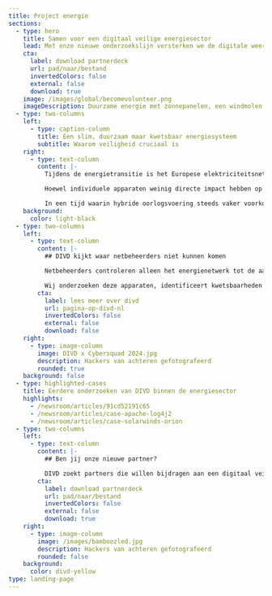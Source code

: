 ```yaml
---
title: Project energie
sections:
  - type: hero
    title: Samen voor een digitaal veilige energiesector
    lead: Met onze nieuwe onderzoekslijn versterken we de digitale weerbaarheid van het steeds kwetsbaarder wordende energiesysteem.
    cta:
      label: download partnerdeck
      url: pad/naar/bestand
      invertedColors: false
      external: false
      download: true
    image: /images/global/becomevolunteer.png
    imageDescription: Duurzame energie met zonnepanelen, een windmolen en EV laadpaal
  - type: two-columns
    left:
      - type: caption-column
        title: Een slim, duurzaam maar kwetsbaar energiesysteem
        subtitle: Waarom veiligheid cruciaal is
    right:
      - type: text-column
        content: |-
          Tijdens de energietransitie is het Europese elektriciteitsnetwerk uitgegroeid tot een complex ‘smart grid’. Hierin zijn consumenten niet langer alleen gebruikers, maar ook producenten van energie. Steeds meer apparaten zoals zonnepanelen, laadpalen, warmtepompen en slimme meters, zijn slim en met elkaar verbonden. Dit biedt grote kansen voor verduurzaming en innovatie, maar maakt het systeem ook kwetsbaarder voor schaalbare digitale aanvallen. 

          Hoewel individuele apparaten weinig directe impact hebben op het elektriciteitsnetwerk, kan grootschalige manipulatie door kwaadwillenden wel degelijk het elektriciteitsnetwerk ontwrichten en in sommige gevallen leiden tot een black-out op (inter)nationale schaal. Dit maakt het eerdergenoemde ‘smart grid’ kwetsbaar voor verstoring en angstzaaierij. 

          In een tijd waarin hybride oorlogsvoering steeds vaker voorkomt, groeit het besef dat samenwerking tussen alle betrokken partijen essentieel is om mogelijke ontwrichting van onze energievoorziening te voorkomen.*
    background:
      color: light-black
  - type: two-columns
    left:
      - type: text-column
        content: |-
          ## DIVD kijkt waar netbeheerders niet kunnen komen

          Netbeheerders controleren alleen het energienetwerk tot de aansluiting, terwijl de grootste risico’s in slimme apparaten achter de meter liggen. DIVD kan en mag wel tot achter de aansluiting onderzoek verrichten. 

          Wij onderzoeken deze apparaten, identificeert kwetsbaarheden en informeert fabrikanten om misbruik te voorkomen.
        cta:
          label: lees meer over divd
          url: pagina-op-divd-nl
          invertedColors: false
          external: false
          download: false
    right:
      - type: image-column
        image: DIVD x Cybersquad 2024.jpg
        description: Hackers van achteren gefotografeerd
        rounded: true
    background: false
  - type: highlighted-cases
    title: Eerdere onderzoeken van DIVD binnen de energiesector
    highlights:
      - /newsroom/articles/91cd52191c65
      - /newsroom/articles/case-apache-log4j2
      - /newsroom/articles/case-solarwinds-orion
  - type: two-columns
    left:
      - type: text-column
        content: |-
          ## Ben jij onze nieuwe partner?

          DIVD zoekt partners die willen bijdragen aan een digitaal veiliger energiesysteem. Daarom nodigen we bedrijven, experts en professionals uit om expertise, apparatuur of onderzoekscapaciteit beschikbaar te stellen. Download ons sponsordeck voor meer informatie
        cta:
          label: download partnerdeck
          url: pad/naar/bestand
          invertedColors: false
          external: false
          download: true
    right:
      - type: image-column
        image: /images/bamboozled.jpg
        description: Hackers van achteren gefotografeerd
        rounded: false
    background:
      color: divd-yellow
type: landing-page
---
```


